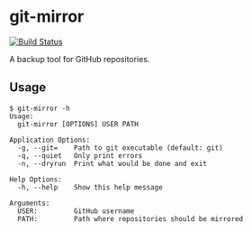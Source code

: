 # git-mirror

[![Build Status](https://travis-ci.org/martinp/git-mirror.svg)](https://travis-ci.org/martinp/git-mirror)

A backup tool for GitHub repositories.

## Usage
```
$ git-mirror -h
Usage:
  git-mirror [OPTIONS] USER PATH

Application Options:
  -g, --git=    Path to git executable (default: git)
  -q, --quiet   Only print errors
  -n, --dryrun  Print what would be done and exit

Help Options:
  -h, --help    Show this help message

Arguments:
  USER:         GitHub username
  PATH:         Path where repositories should be mirrored
```
